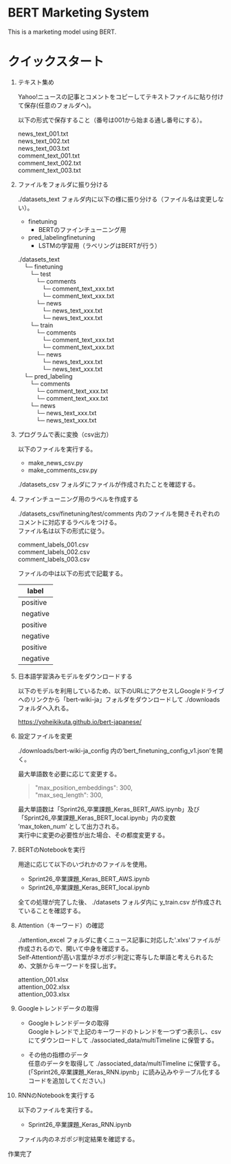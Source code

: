 # BERT Marketing System

This is a marketing model using BERT.

# クイックスタート

1. テキスト集め


    Yahoo!ニュースの記事とコメントをコピーしてテキストファイルに貼り付けて保存(任意のフォルダへ)。

    以下の形式で保存すること（番号は001から始まる通し番号にする）。  

    news_text_001.txt  
    news_text_002.txt  
    news_text_003.txt  
    comment_text_001.txt  
    comment_text_002.txt  
    comment_text_003.txt  

2. ファイルをフォルダに振り分ける

    ./datasets_text フォルダ内に以下の様に振り分ける（ファイル名は変更しない）。  

    - finetuning
      - BERTのファインチューニング用
    - pred_labelingfinetuning
      - LSTMの学習用（ラベリングはBERTが行う）


    ./datasets_text  
    &emsp;└─ finetuning   
    &emsp;&emsp;└─ test  
    &emsp;&emsp;&emsp;└─ comments  
    &emsp;&emsp;&emsp;&emsp;└─ comment_text_xxx.txt  
    &emsp;&emsp;&emsp;&emsp;└─ comment_text_xxx.txt  
    &emsp;&emsp;&emsp;└─ news  
    &emsp;&emsp;&emsp;&emsp;└─ news_text_xxx.txt  
    &emsp;&emsp;&emsp;&emsp;└─ news_text_xxx.txt  
    &emsp;&emsp;└─ train  
    &emsp;&emsp;&emsp;└─ comments  
    &emsp;&emsp;&emsp;&emsp;└─ comment_text_xxx.txt  
    &emsp;&emsp;&emsp;&emsp;└─ comment_text_xxx.txt  
    &emsp;&emsp;&emsp;└─ news  
    &emsp;&emsp;&emsp;&emsp;└─ news_text_xxx.txt  
    &emsp;&emsp;&emsp;&emsp;└─ news_text_xxx.txt  
    &emsp;└─ pred_labeling  
    &emsp;&emsp;└─ comments  
    &emsp;&emsp;&emsp;└─ comment_text_xxx.txt  
    &emsp;&emsp;&emsp;└─ comment_text_xxx.txt  
    &emsp;&emsp;└─ news  
    &emsp;&emsp;&emsp;└─ news_text_xxx.txt  
    &emsp;&emsp;&emsp;└─ news_text_xxx.txt  

3. プログラムで表に変換（csv出力）

    以下のファイルを実行する。

    - make_news_csv.py
    - make_comments_csv.py

    ./datasets_csv フォルダにファイルが作成されたことを確認する。

4. ファインチューニング用のラベルを作成する

    ./datasets_csv/finetuning/test/comments 内のファイルを開きそれぞれのコメントに対応するラベルをつける。  
    ファイル名は以下の形式に従う。

    comment_labels_001.csv  
    comment_labels_002.csv  
    comment_labels_003.csv  

    ファイルの中は以下の形式で記載する。

    |  label  |
    | ---- |
    |  positive  |
    |  negative  |
    |  positive  |
    |  negative  |
    |  positive  |
    |  negative  |

5. 日本語学習済みモデルをダウンロードする

    以下のモデルを利用しているため、以下のURLにアクセスしGoogleドライブへのリンクから「bert-wiki-ja」フォルダをダウンロードして ./downloads フォルダへ入れる。

    https://yoheikikuta.github.io/bert-japanese/


6. 設定ファイルを変更

    ./downloads/bert-wiki-ja_config 内の’bert_finetuning_config_v1.json’を開く。  

    最大単語数を必要に応じて変更する。  

    >"max_position_embeddings": 300,  
    >"max_seq_length": 300,  
    

    最大単語数は「Sprint26_卒業課題_Keras_BERT_AWS.ipynb」及び「Sprint26_卒業課題_Keras_BERT_local.ipynb」内の変数 ’max_token_num’ として出力される。  
    実行中に変更の必要性が出た場合、その都度変更する。


6. BERTのNotebookを実行

    用途に応じて以下のいづれかのファイルを使用。

    - Sprint26_卒業課題_Keras_BERT_AWS.ipynb
    - Sprint26_卒業課題_Keras_BERT_local.ipynb  

    全ての処理が完了した後、 ./datasets フォルダ内に y_train.csv が作成されていることを確認する。

8. Attention（キーワード）の確認

    ./attention_excel フォルダに書くニュース記事に対応した'.xlxs'ファイルが作成されるので、開いて中身を確認する。  
    Self-Attentionが高い言葉がネガポジ判定に寄与した単語と考えられるため、文脈からキーワードを探し出す。  

    attention_001.xlsx  
    attention_002.xlsx  
    attention_003.xlsx  

9. Googleトレンドデータの取得

    - Googleトレンドデータの取得  
    Googleトレンドで上記のキーワードのトレンドを一つずつ表示し、csvにてダウンロードして ./associated_data/multiTimeline に保管する。  

    - その他の指標のデータ  
    任意のデータを取得して ./associated_data/multiTimeline に保管する。  
    (「Sprint26_卒業課題_Keras_RNN.ipynb」に読み込みやテーブル化するコードを追加してください。)


10. RNNのNotebookを実行する

    以下のファイルを実行する。

    - Sprint26_卒業課題_Keras_RNN.ipynb

    ファイル内のネガポジ判定結果を確認する。


作業完了
